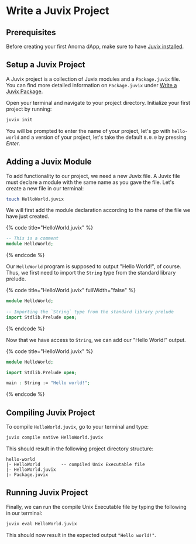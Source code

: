 # Write a Juvix Project

## Prerequisites

Before creating your first Anoma dApp, make sure to have [Juvix installed](install-juvix.md).

## Setup a Juvix Project

A Juvix project is a collection of Juvix modules and a `Package.juvix` file. You can find more detailed information on `Package.juvix` under [Write a Juvix Package](configure-a-juvix-package.md).

Open your terminal and navigate to your project directory. Initialize your first project by running:

```bash
juvix init
```

You will be prompted to enter the name of your project, let's go with `hello-world` and a version of your project, let's take the default `0.0.0` by pressing _Enter_.

## Adding a Juvix Module

To add functionality to our project, we need a new Juvix file. A Juvix file must declare a module with the same name as you gave the file. Let's create a new file in our terminal:

```bash
touch HelloWorld.juvix
```

We will first add the module declaration according to the name of the file we have just created.

{% code title="HelloWorld.juvix" %}
```agda
-- This is a comment
module HelloWorld;
```
{% endcode %}

Our `HelloWorld` program is supposed to output "Hello World!", of course. Thus, we first need to import the `String` type from the standard library prelude.

{% code title="HelloWorld.juvix" fullWidth="false" %}
```agda
module HelloWorld;
    
-- Importing the `String` type from the standard library prelude
import Stdlib.Prelude open; 
```
{% endcode %}

Now that we have access to `String`, we can add our "Hello World!" output.

{% code title="HelloWorld.juvix" %}
```agda
module HelloWorld;

import Stdlib.Prelude open;

main : String := "Hello world!";
```
{% endcode %}

## Compiling Juvix Project

To compile `HelloWorld.juvix`, go to your terminal and type:

```bash
juvix compile native HelloWorld.juvix
```

This should result in the following project directory structure:

```
hello-world
|- HelloWorld        -- compiled Unix Executable file
|- HelloWorld.juvix
|- Package.juvix
```

## Running Juvix Project

Finally, we can run the compile Unix Executable file by typing the following in our terminal:

```bash
juvix eval HelloWorld.juvix
```

This should now result in the expected output `"Hello world!"`.
